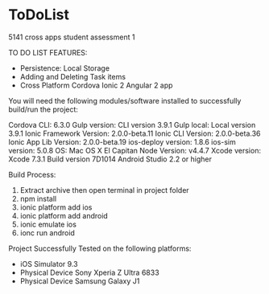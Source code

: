 # ToDoList

5141 cross apps student assessment 1



TO DO LIST FEATURES:

- Persistence: Local Storage
- Adding and Deleting Task items
- Cross Platform Cordova Ionic 2 Angular 2 app




You will need the following modules/software installed to successfully build/run the project:

Cordova CLI: 6.3.0
Gulp version:  CLI version 3.9.1
Gulp local:   Local version 3.9.1
Ionic Framework Version: 2.0.0-beta.11
Ionic CLI Version: 2.0.0-beta.36
Ionic App Lib Version: 2.0.0-beta.19
ios-deploy version: 1.8.6 
ios-sim version: 5.0.8 
OS: Mac OS X El Capitan
Node Version: v4.4.7
Xcode version: Xcode 7.3.1 Build version 7D1014 
Android Studio 2.2 or higher




Build Process:

1) Extract archive then open terminal in project folder
2) npm install
3) ionic platform add ios
4) ionic platform add android
5) ionic emulate ios
6) ionc run android





Project Successfully Tested on the following platforms:

- iOS Simulator 9.3
- Physical Device Sony Xperia Z Ultra 6833
- Physical Device Samsung Galaxy J1

